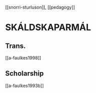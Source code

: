 [[snorri-sturluson]], [[pedagogy]]
# SKÁLDSKAPARMÁL
## Trans.
[[a-faulkes1998]]
## Scholarship
[[a-faulkes1993b]]
